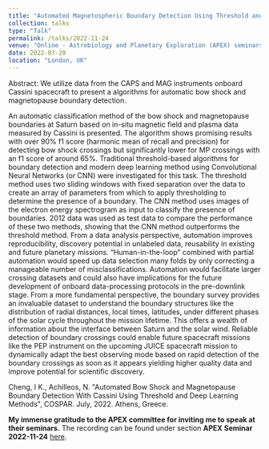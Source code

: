 ```yaml
---
title: "Automated Magnetospheric Boundary Detection Using Threshold and Deep Learning methods"
collection: talks
type: "Talk"
permalink: /talks/2022-11-24
venue: "Online - Astrobiology and Planetary Exploration (APEX) seminars"
date: 2022-07-20
location: "London, UK"
---
```


Abstract: We utilize data from the CAPS and MAG instruments onboard Cassini spacecraft to present a algorithms for automatic bow shock and magnetopause boundary detection.

An automatic classification method of the bow shock and magnetopause boundaries at Saturn based on in-situ magnetic field and plasma data measured by Cassini is presented. The algorithm shows promising results with over 90% f1 score (harmonic mean of recall and precision) for detecting bow shock crossings but significantly lower for MP crossings with an f1 score of around 65%. Traditional threshold-based algorithms for boundary detection and modern deep learning method using Convolutional Neural Networks (or CNN) were investigated for this task. The threshold method uses two sliding windows with fixed separation over the data to create an array of parameters from which to apply thresholding to determine the presence of a boundary. The CNN method uses images of the electron energy spectrogram as input to classify the presence of boundaries. 2012 data was used as test data to compare the performance of these two methods, showing that the CNN method outperforms the threshold method. From a data analysis perspective, automation improves reproducibility, discovery potential in unlabeled data, reusability in existing and future planetary missions. “Human-in-the-loop” combined with partial automation would speed up data selection many folds by only correcting a manageable number of misclassifications. Automation would facilitate larger crossing datasets and could also have implications for the future development of onboard data-processing protocols in the pre-downlink stage. From a more fundamental perspective, the boundary survey provides an invaluable dataset to understand the boundary structures like the distribution of radial distances, local times, latitudes, under different phases of the solar cycle throughout the mission lifetime. This offers a wealth of information about the interface between Saturn and the solar wind. Reliable detection of boundary crossings could enable future spacecraft missions like the PEP instrument on the upcoming JUICE spacecraft mission to dynamically adapt the best observing mode based on rapid detection of the boundary crossings as soon as it appears yielding higher quality data and improve potential for scientific discovery.

Cheng, I K., Achilleos, N. "Automated Bow Shock and Magnetopause Boundary Detection With Cassini Using Threshold and Deep Learning Methods", COSPAR. July, 2022. Athens, Greece.

**My immense gratitude to the APEX committee for inviting me to speak at their seminars.** The recording can be found under section **APEX Seminar 2022-11-24** [here](https://www.ucl.ac.uk/planetary-sciences/news-events/apex-seminar-recordings).
